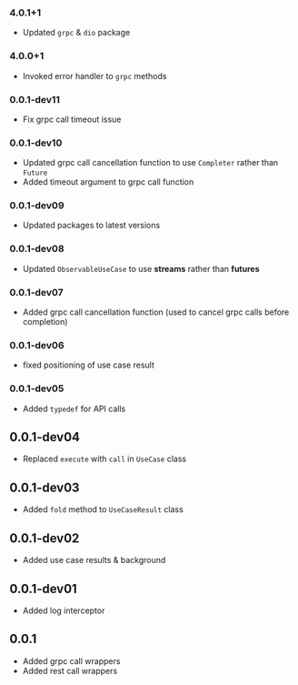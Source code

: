 ### 4.0.1+1

* Updated `grpc` & `dio` package

### 4.0.0+1

* Invoked error handler to `grpc` methods

### 0.0.1-dev11

* Fix grpc call timeout issue

### 0.0.1-dev10

* Updated grpc call cancellation function to use `Completer` rather than `Future`
* Added timeout argument to grpc call function

### 0.0.1-dev09

* Updated packages to latest versions

### 0.0.1-dev08

* Updated `ObservableUseCase` to use **streams** rather than **futures**

### 0.0.1-dev07

* Added grpc call cancellation function (used to cancel grpc calls before completion)

### 0.0.1-dev06

* fixed positioning of use case result

### 0.0.1-dev05

* Added `typedef` for API calls

## 0.0.1-dev04

* Replaced `execute` with `call` in `UseCase` class

## 0.0.1-dev03

* Added `fold` method to `UseCaseResult` class

## 0.0.1-dev02

* Added use case results & background

## 0.0.1-dev01

* Added log interceptor

## 0.0.1

* Added grpc call wrappers
* Added rest call wrappers
